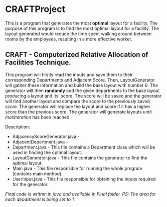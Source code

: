 # CRAFTProject
This is a program that generates the most **optimal** layout for a facility. The purpose of this program is to find the most optimal layout for a facility. The layout generated would reduce the time spent walking around between rooms by the employees, resulting in a more effective worker.  

## CRAFT - Computerized Relative Allocation of Facilities Technique.
This program will firstly read the inputs and save them to their corresponding Departments and Adjacent Score. Then, LayoutGenerator will gather these information and build the base layout with number 0. The generator will then **randomly** add the given departments to the base layout producing a layout and its' score. The score will be saved and the generator will find another layout and compare the score to the previously saved score. The generator will replace the layout and score if it has a higher score than the previous score. The generator will generate layouts until *maxIteration* has been reached. 

Description:
* AdjacencyScoreGenerator.java -
* AdjacentDepartment.java -
* Department.java - This file contains a Department class which will be used in finding the optimal layout.
* LayoutGenerator.java - This file contains the generator to find the optimal layout.
* Main.java - This file responsible for running the whole program (contains main method).
* UserInput.java - This file responsible for obtaining the inputs required for the generator.



*Final code is written in java and available in Final folder.*
*PS: The area for each department is being set to 1.*
